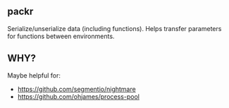packr
-----
Serialize/unserialize data (including functions).
Helps transfer parameters for functions between environments.

WHY?
----
Maybe helpful for:
* https://github.com/segmentio/nightmare
* https://github.com/ohjames/process-pool
